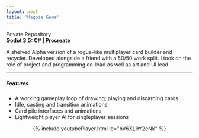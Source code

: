 ```yaml
---
layout: post
title: 'Magpie Game'
---
```

<div class="social-media">
    <i class="fa fa-github" aria-hidden="true"></i> Private Repository
</div>
<b>Godot 3.5: C# | Procreate</b>

A shelved Alpha version of a rogue-like multiplayer card builder and recycler. Developed alongside a friend with a 50/50 work split. I took on the role of project and programming co-lead as well as art and UI lead.

---
##### Features

- A working gameplay loop of drawing, playing and discarding cards
- Idle, casting and transition animations
- Card pile interfaces and animations
- Lightweight player AI for singleplayer sessions

<div align="center">
{% include youtubePlayer.html id="hV6XL9Y2eNk" %}
</div>